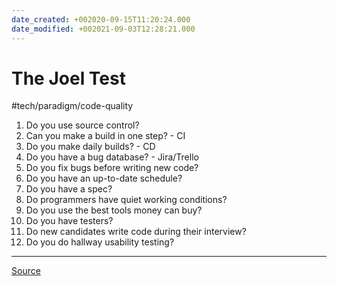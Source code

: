 ```yaml
---
date_created: +002020-09-15T11:20:24.000
date_modified: +002021-09-03T12:28:21.000
---
```


# The Joel Test

#tech/paradigm/code-quality

1. Do you use source control?
2. Can you make a build in one step? - CI
3. Do you make daily builds? - CD
4. Do you have a bug database? - Jira/Trello
5. Do you fix bugs before writing new code?
6. Do you have an up-to-date schedule?
7. Do you have a spec?
8. Do programmers have quiet working conditions?
9. Do you use the best tools money can buy?
10. Do you have testers?
11. Do new candidates write code during their interview?
12. Do you do hallway usability testing?

---

[Source](https://www.joelonsoftware.com/2000/08/09/the-joel-test-12-steps-to-better-code/)
